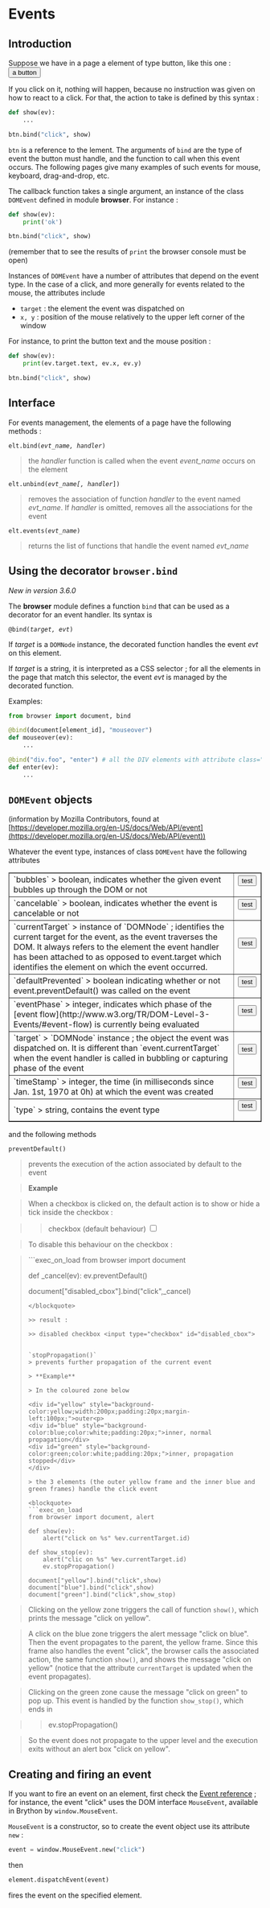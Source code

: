 Events
==========

<script type="text/python">
from browser import document as doc
from browser import alert
</script>

Introduction
------------

Suppose we have in a page a element of type button, like this one :
 <button>a button</button>

If you click on it, nothing will happen, because no instruction was given on
how to react to a click. For that, the action to take is defined by this
syntax :

```python
def show(ev):
    ...

btn.bind("click", show)
```

`btn` is a reference to the lement. The arguments of `bind` are the type of
event the button must handle, and the function to call when this event occurs.
The following pages give many examples of such events for mouse, keyboard,
drag-and-drop, etc.

The callback function takes a single argument, an instance of the class
`DOMEvent` defined in module **browser**. For instance :

```python
def show(ev):
    print('ok')

btn.bind("click", show)
```

(remember that to see the results of `print` the browser console must be open)

Instances of `DOMEvent` have a number of attributes that depend on the event
type. In the case of a click, and more generally for events related to the
mouse, the attributes include

- `target` : the element the event was dispatched on
- `x, y` : position of the mouse relatively to the upper left corner of the window

For instance, to print the button text and the mouse position :

```python
def show(ev):
    print(ev.target.text, ev.x, ev.y)

btn.bind("click", show)
```

Interface
---------
For events management, the elements of a page have the following methods :

<code>elt.bind(_evt_name, handler_)</code>

> the _handler_ function is called when the event _event_name_ occurs on the
> element

<code>elt.unbind(_evt\_name[, handler_])</code>

> removes the association of function _handler_ to the event named
> _evt\_name_. If _handler_ is omitted, removes all the associations for the
> event

<code>elt.events(_evt\_name_)</code>

> returns the list of functions that handle the event named _evt\_name_

Using the decorator `browser.bind`
----------------------------------
_New in version 3.6.0_

The **browser** module defines a function `bind` that can be used as a
decorator for an event handler. Its syntax is

<code>@bind(_target, evt_)</code>

If _target_ is a `DOMNode` instance, the decorated function handles the
event _evt_ on this element.

If _target_ is a string, it is interpreted as a CSS selector ; for all
the elements in the page that match this selector, the event _evt_ is
managed by the decorated function.

Examples:

```python
from browser import document, bind

@bind(document[element_id], "mouseover")
def mouseover(ev):
    ...

@bind("div.foo", "enter") # all the DIV elements with attribute class="foo"
def enter(ev):
    ...
```

`DOMEvent` objects
------------------
(information by Mozilla Contributors, found at [https://developer.mozilla.org/en-US/docs/Web/API/event](https://developer.mozilla.org/en-US/docs/Web/API/event))

Whatever the event type, instances of class `DOMEvent` have the following attributes

<table border=1 cellpadding=5>

<tr>
<td>
`bubbles`
> boolean, indicates whether the given event bubbles up through the DOM or not
</td>
<td>
<button id="_bubbles">test</button>
<script type="text/python">
from browser import document, alert

document["_bubbles"].bind("click", lambda ev:alert("bubbles : %s " %ev.bubbles))
</script>
</td>
</tr>

<tr>
<td>
`cancelable`
> boolean, indicates whether the event is cancelable or not
</td>
<td>
<button id="_cancelable">test</button>
<script type="text/python">
from browser import document, alert

document["_cancelable"].bind("click", lambda ev:alert("cancelable : %s " %ev.cancelable))
</script>
</td>
</tr>

<tr>
<td>
`currentTarget`
> instance of `DOMNode` ; identifies the current target for the event, as the event traverses the DOM. It always refers to the element the event handler has been attached to as opposed to event.target which identifies the element on which the event occurred.
</td>
<td>
<button id="_currentTarget">test</button>
<script type="text/python">
from browser import document, alert

document["_currentTarget"].bind("click",
    lambda ev: alert("currentTarget : %s " %ev.currentTarget))
</script>
</td>
</tr>

<tr>
<td>
`defaultPrevented`
> boolean indicating whether or not event.preventDefault() was called on the event
</td>
<td>
<button id="_defaultPrevented">test</button>
<script type="text/python">
from browser import document, alert

document["_defaultPrevented"].bind("click",
    lambda ev:alert("defaultPrevented : %s " %ev.defaultPrevented))
</script>
</td>
</tr>

<tr>
<td>
`eventPhase`
> integer, indicates which phase of the [event flow](http://www.w3.org/TR/DOM-Level-3-Events/#event-flow) is currently being evaluated
</td>
<td>
<button id="_eventPhase">test</button>
<script type="text/python">
from browser import document, alert

document["_eventPhase"].bind("click",
    lambda ev:alert("eventPhase : %s " %ev.eventPhase))
</script>
</td>
</tr>

<tr>
<td>
`target`
> `DOMNode` instance ; the object the event was dispatched on. It is different than `event.currentTarget` when the event handler is called in bubbling or capturing phase of the event
</td>
<td>
<button id="_target">test</button>
<script type="text/python">
from browser import document, alert

document["_target"].bind("click", lambda ev:alert("target : %s " %ev.target))
</script>
</td>
</tr>

<tr><td>`timeStamp`
> integer, the time (in milliseconds since Jan. 1st, 1970 at 0h) at which the event was created
</td>
<td>
<button id="_timeStamp">test</button>
<script type="text/python">
from browser import document, alert

document["_timeStamp"].bind("click",
    lambda ev: alert("timeStamp : %s " %ev.timeStamp))
</script>
</td>
</tr>

<tr><td>`type`
> string, contains the event type
</td>
<td>
<button id="_type">test</button>
<script type="text/python">
from browser import document, alert

document["_type"].bind("click", lambda ev:alert("type : %s " %ev.type))
</script>
</td>
</tr>

</table>

and the following methods

`preventDefault()`
> prevents the execution of the action associated by default to the event

> **Example**

> When a checkbox is clicked on, the default action is to show or hide a tick inside the checkbox :

>> checkbox (default behaviour) <input type="checkbox">

> To disable this behaviour on the checkbox :

<blockquote>
```exec_on_load
from browser import document

def _cancel(ev):
    ev.preventDefault()

document["disabled_cbox"].bind("click",_cancel)
```
</blockquote>

>> result :

>> disabled checkbox <input type="checkbox" id="disabled_cbox">


`stopPropagation()`
> prevents further propagation of the current event

> **Example**

> In the coloured zone below

<div id="yellow" style="background-color:yellow;width:200px;padding:20px;margin-left:100px;">outer<p>
<div id="blue" style="background-color:blue;color:white;padding:20px;">inner, normal propagation</div>
<div id="green" style="background-color:green;color:white;padding:20px;">inner, propagation stopped</div>
</div>

> the 3 elements (the outer yellow frame and the inner blue and green frames) handle the click event

<blockquote>
```exec_on_load
from browser import document, alert

def show(ev):
    alert("click on %s" %ev.currentTarget.id)

def show_stop(ev):
    alert("clic on %s" %ev.currentTarget.id)
    ev.stopPropagation()

document["yellow"].bind("click",show)
document["blue"].bind("click",show)
document["green"].bind("click",show_stop)
```
</blockquote>

> Clicking on the yellow zone triggers the call of function `show()`, which
> prints the message "click on yellow".

> A click on the blue zone triggers the alert message "click on blue". Then
> the event propagates to the parent, the yellow frame. Since this frame also
> handles the event "click", the browser calls the associated action, the same
> function `show()`, and shows the message "click on yellow" (notice that the
> attribute `currentTarget` is updated when the event propagates).

> Clicking on the green zone cause the message "click on green" to pop up.
> This event is handled by the function `show_stop()`, which ends in

>>    ev.stopPropagation()

> So the event does not propagate to the upper level and the execution exits
> without an alert box "click on yellow".

Creating and firing an event
----------------------------

If you want to fire an event on an element, first check the
[Event reference](https://developer.mozilla.org/en-US/docs/Web/Events) ; for
instance, the event "click" uses the DOM interface `MouseEvent`, available
in Brython by `window.MouseEvent`.

`MouseEvent` is a constructor, so to create the event object use its
attribute `new` :

```python
event = window.MouseEvent.new("click")
```

then

```python
element.dispatchEvent(event)
```

fires the event on the specified element.